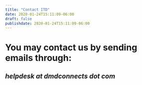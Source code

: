 ```yaml
---
title: "Contact ITD"
date: 2020-01-24T15:11:09-06:00
draft: false
publishdate: 2020-01-24T15:11:09-06:00
---
```





# You may contact us by sending emails through:
## _helpdesk **at** dmdconnects **dot** com_
